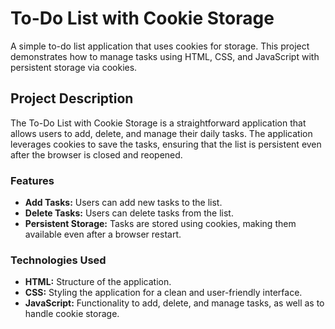 # To-Do List with Cookie Storage

A simple to-do list application that uses cookies for storage. This project demonstrates how to manage tasks using HTML, CSS, and JavaScript with persistent storage via cookies.

## Project Description

The To-Do List with Cookie Storage is a straightforward application that allows users to add, delete, and manage their daily tasks. The application leverages cookies to save the tasks, ensuring that the list is persistent even after the browser is closed and reopened.

### Features
- **Add Tasks:** Users can add new tasks to the list.
- **Delete Tasks:** Users can delete tasks from the list.
- **Persistent Storage:** Tasks are stored using cookies, making them available even after a browser restart.

### Technologies Used
- **HTML:** Structure of the application.
- **CSS:** Styling the application for a clean and user-friendly interface.
- **JavaScript:** Functionality to add, delete, and manage tasks, as well as to handle cookie storage.
